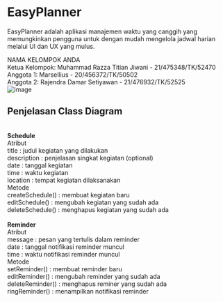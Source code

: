 # EasyPlanner
EasyPlanner adalah aplikasi manajemen waktu yang canggih yang memungkinkan pengguna untuk dengan mudah mengelola jadwal harian melalui UI dan UX yang mulus. <br />

NAMA KELOMPOK ANDA <br />
Ketua Kelompok:  Muhammad Razza Titian Jiwani - 21/475348/TK/52470<br />
Anggota 1: Marsellius - 20/456372/TK/50502<br />
Anggota 2: Rajendra Damar Setiyawan - 21/476932/TK/52525<br />
![image](https://github.com/RazzaTitian/juniorproject/assets/93211629/106c9225-ad30-4905-9206-d4ac593a3468)
<br />
## Penjelasan Class Diagram <br />
<br />
<b> Schedule </b> <br />
Atribut <br />
title        : judul kegiatan yang dilakukan <br />
description  : penjelasan singkat kegiatan (optional) <br />
date         : tanggal kegiatan <br />
time         : waktu kegiatan <br />
location     : tempat kegiatan dilaksanakan <br />
Metode <br />
createSchedule()  : membuat kegiatan baru <br />
editSchedule()    : mengubah kegiatan yang sudah ada <br />
deleteSchedule()  : menghapus kegiatan yang sudah ada <br />
<br />
<b> Reminder </b> <br />
Atribut <br />
message  : pesan yang tertulis dalam reminder <br />
date     : tanggal notifikasi reminder muncul <br />
time     : waktu notifikasi reminder muncul <br />
Metode <br />
setReminder()     : membuat reminder baru <br />
editReminder()    : mengubah reminder yang sudah ada <br />
deleteReminder()  : menghapus reminer yang sudah ada <br />
ringReminder()    : menampilkan notifikasi reminder <br />
